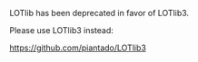 LOTlib has been deprecated in favor of LOTlib3. 

Please use LOTlib3 instead:

https://github.com/piantado/LOTlib3

